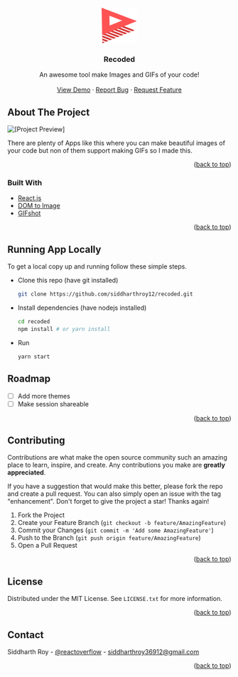 <div id="top"></div>
<!-- PROJECT LOGO -->
<br />
<div align="center">
  <a href="https://recoded.netlify.app/">
    <img src="public/app_logo.svg" alt="Logo" width="80" height="80">
  </a>

  <h3 align="center">Recoded</h3>

  <p align="center">
    An awesome tool make Images and GIFs of your code!
    <br />
    <br />
    <a href="https://recoded.netlify.app/">View Demo</a>
    ·
    <a href="https://github.com/siddharthroy12/recoder/issues">Report Bug</a>
    ·
    <a href="https://github.com/siddharthroy12/recoder/issues">Request Feature</a>
  </p>
</div>


<!-- ABOUT THE PROJECT -->
## About The Project

![[Project Preview]](./preview.gif)

There are plenty of Apps like this where you can make beautiful images of your code but non of them support making GIFs so I made this.

<p align="right">(<a href="#top">back to top</a>)</p>



### Built With

* [React.js](https://reactjs.org/)
* [DOM to Image](https://github.com/tsayen/dom-to-image)
* [GIFshot](https://yahoo.github.io/gifshot/)

<p align="right">(<a href="#top">back to top</a>)</p>



<!-- GETTING STARTED -->
## Running App Locally

To get a local copy up and running follow these simple steps.

* Clone this repo (have git installed)
  ```sh
  git clone https://github.com/siddharthroy12/recoded.git
  ```
* Install dependencies (have nodejs installed)
  ```sh
  cd recoded
  npm install # or yarn install
  ```
* Run
  ```sh
  yarn start
  ```




<!-- ROADMAP -->
## Roadmap

- [ ] Add more themes
- [ ] Make session shareable

<p align="right">(<a href="#top">back to top</a>)</p>



<!-- CONTRIBUTING -->
## Contributing

Contributions are what make the open source community such an amazing place to learn, inspire, and create. Any contributions you make are **greatly appreciated**.

If you have a suggestion that would make this better, please fork the repo and create a pull request. You can also simply open an issue with the tag "enhancement".
Don't forget to give the project a star! Thanks again!

1. Fork the Project
2. Create your Feature Branch (`git checkout -b feature/AmazingFeature`)
3. Commit your Changes (`git commit -m 'Add some AmazingFeature'`)
4. Push to the Branch (`git push origin feature/AmazingFeature`)
5. Open a Pull Request

<p align="right">(<a href="#top">back to top</a>)</p>



<!-- LICENSE -->
## License

Distributed under the MIT License. See `LICENSE.txt` for more information.

<p align="right">(<a href="#top">back to top</a>)</p>



<!-- CONTACT -->
## Contact

Siddharth Roy - [@reactoverflow](https://twitter.com/reactoverflow) - siddharthroy36912@gmail.com


<p align="right">(<a href="#top">back to top</a>)</p>
